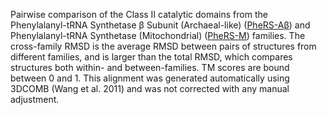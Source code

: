 Pairwise comparison of the Class II catalytic domains from the Phenylalanyl-tRNA Synthetase &beta; Subunit (Archaeal-like) (<a href='/class2/phe4'>PheRS-Aβ</a>) and Phenylalanyl-tRNA Synthetase (Mitochondrial) (<a href='/class2/phe5'>PheRS-M</a>) families. 
	The cross-family RMSD is the average RMSD between pairs of structures from different families, and is
	 larger than the total RMSD, which compares structures both within- and between-families. TM scores are bound between 0 and 1. 
	 This alignment was generated automatically using 3DCOMB (Wang et al. 2011) and was not corrected with any manual adjustment.
